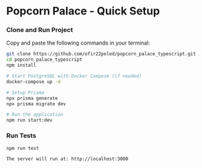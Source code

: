 
# Popcorn Palace - Quick Setup

### Clone and Run Project

Copy and paste the following commands in your terminal:

```bash
git clone https://github.com/ofir22peled/popcorn_palace_typescript.git
cd popcorn_palace_typescript
npm install

# Start PostgreSQL with Docker Compose (if needed)
docker-compose up -d

# Setup Prisma
npx prisma generate
npx prisma migrate dev

# Run the application
npm run start:dev
```

### Run Tests

```bash
npm run test

The server will run at: http://localhost:3000